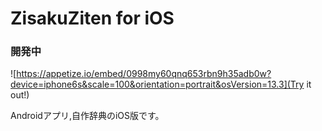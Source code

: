 # ZisakuZiten for iOS
### 開発中

![https://appetize.io/embed/0998my60qnq653rbn9h35adb0w?device=iphone6s&scale=100&orientation=portrait&osVersion=13.3](Try it out!)

Androidアプリ,自作辞典のiOS版です。

